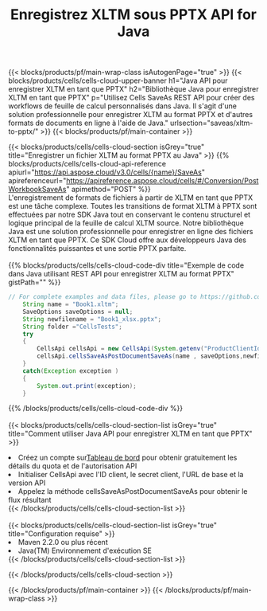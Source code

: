 ﻿---
title:  Enregistrez XLTM sous PPTX API for Java
description:  Utilisation de Aspose.Cells Cloud SDK for Java pour enregistrer le fichier au format XLTM en tant que fichier au format PPTX.
url: /fr/java/saveas/xltm-to-pptx/
---
{{< blocks/products/pf/main-wrap-class isAutogenPage="true" >}}
{{< blocks/products/cells/cells-cloud-upper-banner h1="Java API pour enregistrer XLTM en tant que PPTX" h2="Bibliothèque Java pour enregistrer XLTM en tant que PPTX" p="Utilisez Cells SaveAs REST API pour créer des workflows de feuille de calcul personnalisés dans Java. Il s\'agit d\'une solution professionnelle pour enregistrer XLTM au format PPTX et d\'autres formats de documents en ligne à l\'aide de Java." urlsection="saveas/xltm-to-pptx/" >}}
{{< blocks/products/pf/main-container >}}

{{< blocks/products/cells/cells-cloud-section isGrey="true" title="Enregistrer un fichier XLTM au format PPTX au Java" >}}
{{% blocks/products/cells/cells-cloud-api-reference apiurl="https://api.aspose.cloud/v3.0/cells/{name}/SaveAs" apireferenceurl="https://apireference.aspose.cloud/cells/#/Conversion/PostWorkbookSaveAs" apimethod="POST" %}}
<br/>
L'enregistrement de formats de fichiers à partir de XLTM en tant que PPTX est une tâche complexe. Toutes les transitions de format XLTM à PPTX sont effectuées par notre SDK Java tout en conservant le contenu structurel et logique principal de la feuille de calcul XLTM source. Notre bibliothèque Java est une solution professionnelle pour enregistrer en ligne des fichiers XLTM en tant que PPTX. Ce SDK Cloud offre aux développeurs Java des fonctionnalités puissantes et une sortie PPTX parfaite.
<br/>
<br/>
{{% blocks/products/cells/cells-cloud-code-div title="Exemple de code dans Java utilisant REST API pour enregistrer XLTM au format PPTX" gistPath="" %}}
  
```java
// For complete examples and data files, please go to https://github.com/aspose-cells-cloud/aspose-cells-cloud-java/
    String name = "Book1.xltm";
    SaveOptions saveOptions = null;
    String newfilename = "Book1_xlsx.pptx";
    String folder ="CellsTests";
    try 
    {
        CellsApi cellsApi = new CellsApi(System.getenv("ProductClientId"), System.getenv("ProductClientSecret"));
        cellsApi.cellsSaveAsPostDocumentSaveAs(name , saveOptions,newfilename,false,false,folder,null,null,null,true);                       
    }
    catch(Exception exception )
    {
        System.out.print(exception);
    }
```
  
{{% /blocks/products/cells/cells-cloud-code-div %}}
<br/>
<br/>
{{< blocks/products/cells/cells-cloud-section-list isGrey="true" title="Comment utiliser Java API pour enregistrer XLTM en tant que PPTX" >}}
<li> Créez un compte sur<a href="https://dashboard.aspose.cloud/">Tableau de bord</a> pour obtenir gratuitement les détails du quota et de l'autorisation API</li>
<li>Initialiser CellsApi avec l'ID client, le secret client, l'URL de base et la version API</li>
<li>Appelez la méthode cellsSaveAsPostDocumentSaveAs pour obtenir le flux résultant</li>
{{< /blocks/products/cells/cells-cloud-section-list >}}
<br/>
<br/>
{{< blocks/products/cells/cells-cloud-section-list isGrey="true" title="Configuration requise" >}}
<li>Maven 2.2.0 ou plus récent</li>
<li>Java(TM) Environnement d'exécution SE</li>
{{< /blocks/products/cells/cells-cloud-section-list >}}

{{< /blocks/products/cells/cells-cloud-section >}}

{{< /blocks/products/pf/main-container >}}
{{< /blocks/products/pf/main-wrap-class >}}
